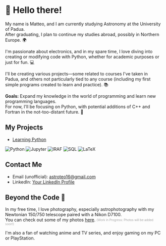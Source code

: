 # 👋 Hello there!

My name is Matteo, and I am currently studying Astronomy at the University of Padua.  
After graduating, I plan to continue my studies abroad, possibly in Northern Europe. 🌍

I'm passionate about electronics, and in my spare time, I love diving into creating or modifying code with Python, whether for academic purposes or just for fun. 💻

I'll be creating various projects—some related to courses I've taken in Padua, and others not particularly tied to any course (including my first simple programs created to learn and practice). 📚

**Goals:** Expand my knowledge in the world of programming and learn new programming languages.  
For now, I'll be focusing on Python, with potential additions of C++ and Fortran in the not-too-distant future. 🚀

## My Projects

<!-- - [Astronomy Lab Tools](https://github.com/username/astronomy-lab-tools) 🌌
- [Personal Utility Scripts](https://github.com/username/personal-utility-scripts) 🔧 -->
- [Learning Python](https://github.com/AstroTeo99/learning_python)


![Python](https://img.shields.io/badge/python-3670A0?style=for-the-badge&logo=python&logoColor=ffdd54)
![Jupyter](https://img.shields.io/badge/Jupyter-F37626?style=for-the-badge&logo=Jupyter&logoColor=white)
![IRAF](https://img.shields.io/badge/IRAF-002147?style=for-the-badge&logo=https://raw.githubusercontent.com/AstroTeo99/learning_python/main/assets/logo.png)
![SQL](https://img.shields.io/badge/SQL-4479A1?style=for-the-badge&logo=MySQL&logoColor=white)
![LaTeX](https://img.shields.io/badge/latex-%23008080.svg?style=for-the-badge&logo=latex&logoColor=white)

## Contact Me

- Email (unofficial): [astroteo16@gmail.com](mailto:astroteo16@gmail.com)
- LinkedIn: [Your LinkedIn Profile](www.linkedin.com/in/astroteo)

## Beyond the Code 🎯

In my free time, I love photography, especially astrophotography with my Newtonian 150/750 telescope paired with a Nikon D7100.  
You can check out some of my photos [here](#). <sub><sup><span style="color: gray; opacity: 0.7;">(Work in Progress: Photos will be added soon!)</span></sup></sub>

I'm also a fan of watching anime and TV series, and enjoy gaming on my PC or PlayStation.
<!--
**AstroTeo99/AstroTeo99** is a ✨ _special_ ✨ repository because its `README.md` (this file) appears on your GitHub profile.

Here are some ideas to get you started:

- 🔭 I’m currently working on ...
- 🌱 I’m currently learning ...
- 👯 I’m looking to collaborate on ...
- 🤔 I’m looking for help with ...
- 💬 Ask me about ...
- 📫 How to reach me: ...
- 😄 Pronouns: ...
- ⚡ Fun fact: ...
-->

